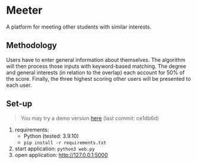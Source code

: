 # Meeter

A platform for meeting other students with similar interests. 

## Methodology 

Users have to enter general information about themselves. The algorithm will then process those inputs with keyword-based matching. The degree and general interests (in relation to the overlap) each account for 50% of the score. Finally, the three highest scoring other users will be presented to each user.

## Set-up

> You may try a demo version [here](http://noelkronenberg.pythonanywhere.com) (last commit: ce1db6d)

1. requirements: 
    - Python (tested: 3.9.10)
    - ```pip install -r requirements.txt```
2. start application: ```python3 web.py```
3. open application: http://127.0.0.1:5000
